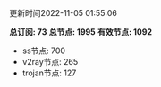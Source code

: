 更新时间2022-11-05 01:55:06

**总订阅: 73**
**总节点: 1995**
**有效节点: 1092**
- ss节点: 700
- v2ray节点: 265
- trojan节点: 127
